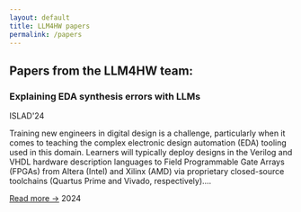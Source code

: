 ```yaml
---
layout: default
title: LLM4HW papers
permalink: /papers
---
```


## Papers from the LLM4HW team:


<div class="papers-container">
    <div class="paper">
        <h3>Explaining EDA synthesis errors with LLMs</h3>
        <p>ISLAD'24</p>
        <p>Training new engineers in digital design is a challenge, particularly when it comes to teaching the complex electronic design automation (EDA) tooling used in this domain. Learners will typically deploy designs in the Verilog and VHDL hardware description languages to Field Programmable Gate Arrays (FPGAs) from Altera (Intel) and Xilinx (AMD) via proprietary closed-source toolchains (Quartus Prime and Vivado, respectively)....</p>
        <a href="https://arxiv.org/abs/2404.07235" class="button">Read more →</a>
        <span class="year">2024</span>
    </div>
</div>
